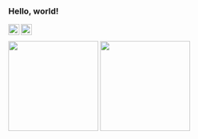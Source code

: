 ### Hello, world! 
<a href="https://discordapp.com/users/541015951269822465">
  <img align="left" alt="Giulia's Discord" width="22px" src="https://raw.githubusercontent.com/peterthehan/peterthehan/master/assets/discord.svg" />
</a>
<a href="https://www.linkedin.com/in/giuliadeoliveira/">
  <img align="left" alt="Giulia's LinkedIn" width="22px" src="https://raw.githubusercontent.com/peterthehan/peterthehan/master/assets/linkedin.svg" />
</a>
<br><br>
<div>
  <img height="180em" src="https://github-readme-stats.vercel.app/api?username=liagiu&show_icons=true&theme=omni&include_all_commits=true&count_private=true"/>
  <img height="180em" src="https://github-readme-stats.vercel.app/api/top-langs/?username=liagiu&layout=compact&langs_count=7&theme=omni"/>
</div>
<!--
**liagiu/liagiu** is a ✨ _special_ ✨ repository because its `README.md` (this file) appears on your GitHub profile.

Here are some ideas to get you started:

- 🔭 I’m currently working on ...
- 🌱 I’m currently learning ...
- 👯 I’m looking to collaborate on ...
- 🤔 I’m looking for help with ...
- 💬 Ask me about ...
- 📫 How to reach me: ...
- 😄 Pronouns: ...
- ⚡ Fun fact: ...
-->
